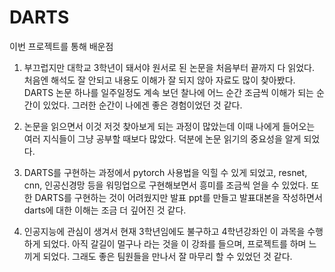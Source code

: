 # DARTS

이번 프로젝트를 통해 배운점

1. 부끄럽지만 대학교 3학년이 돼서야 원서로 된 논문을 처음부터 끝까지 다 읽었다.
처음엔 해석도 잘 안되고 내용도 이해가 잘 되지 않아 자료도 많이 찾아봤다.
DARTS 논문 하나를 일주일정도 계속 보던 찰나에 어느 순간 조금씩 이해가 되는 순간이
있었다. 그러한 순간이 나에겐 좋은 경험이었던 것 같다.

2. 논문을 읽으면서 이것 저것 찾아보게 되는 과정이 많았는데 이때 나에게 들어오는 
여러 지식들이 그냥 공부할 때보다 많았다. 덕분에 논문 읽기의 중요성을 알게 되었다.

3. DARTS를 구현하는 과정에서 pytorch 사용법을 익힐 수 있게 되었고, 
resnet, cnn, 인공신경망 등을 워밍업으로 구현해보면서 흥미를 조금씩 얻을 수 있었다.
또한 DARTS를 구현하는 것이 어려웠지만 발표 ppt를 만들고 발표대본을 작성하면서 
darts에 대한 이해는 조금 더 깊어진 것 같다.

4. 인공지능에 관심이 생겨서 현재 3학년임에도 불구하고 4학년강좌인 이 과목을 수행하게 되었다.
아직 갈길이 멀구나 라는 것을 이 강좌를 들으며, 프로젝트를 하며 느끼게 되었다.
그래도 좋은 팀원들을 만나서 잘 마무리 할 수 있었던 것 같다. 
